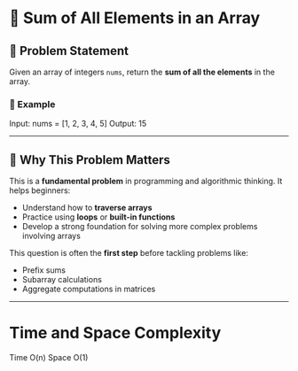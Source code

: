 # 🧮 Sum of All Elements in an Array

## 📌 Problem Statement

Given an array of integers `nums`, return the **sum of all the elements** in the array.

### 🧪 Example

Input: nums = [1, 2, 3, 4, 5]
Output: 15

---

## 🧠 Why This Problem Matters

This is a **fundamental problem** in programming and algorithmic thinking. It helps beginners:

- Understand how to **traverse arrays**
- Practice using **loops** or **built-in functions**
- Develop a strong foundation for solving more complex problems involving arrays

This question is often the **first step** before tackling problems like:

- Prefix sums  
- Subarray calculations  
- Aggregate computations in matrices  

---

# Time and Space Complexity
Time	O(n)
Space	O(1)

